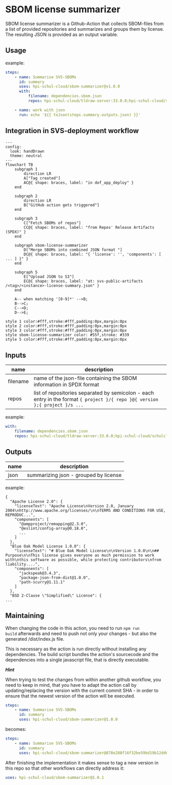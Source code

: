 # SBOM license summarizer

SBOM license summarizer is a Github-Action that collects SBOM-files from a list of provided repositories and summarizes and groups them by license.
The resulting JSON is provided as an output variable.

## Usage

example:

```yml
steps:
    - name: Summarise SVS-SBOMs
      id: summary
      uses: hpi-schul-cloud/sbom-summarizer@v1.0.0
      with:
          filename: dependencies.sbom.json
          repos: hpi-schul-cloud/tldraw-server:33.0.0;hpi-schul-cloud/schulcloud-client:33.0.0;hpi-schul-cloud/schulcloud-server:33.0.0

    - name: work with json
      run: echo '${{ toJson(steps.summary.outputs.json) }}'
```

## Integration in SVS-deployment workflow

```mermaid
---
config:
  look: handDrawn
  theme: neutral
---
flowchart TB
    subgraph 1
        direction LR
        A["Tag created"]
        AC@{ shape: braces, label: "in dof_app_deploy" }
    end
    
    subgraph 2
        direction LR
        B["GitHub action gets triggered"]
    end

    subgraph 3
        C["Fetch SBOMs of repos"]
        CC@{ shape: braces, label: "from Repos' Release Artifacts (SPDX)" }
    end

    subgraph sbom-license-summarizer
        D["Merge SBOMs into combined JSON format "]
        DC@{ shape: braces, label: "{ 'license': '', 'components': [ ... ] }" }
    end

    subgraph 5
        E["Upload JSON to S3"]
        EC@{ shape: braces, label: "at: svs-public-artifacts /<tag>/<instance>-license-summary.json" }
    end

    A-- when matching '[0-9]*' -->B;
    B-->C;
    C-->D;
    D-->E;
    
style 1 color:#fff,stroke:#fff,padding:0px,margin:0px
style 2 color:#fff,stroke:#fff,padding:0px,margin:0px
style 3 color:#fff,stroke:#fff,padding:0px,margin:0px
style sbom-license-summarizer color: #55f,stroke: #339
style 5 color:#fff,stroke:#fff,padding:0px,margin:0px
```


## Inputs

| name     | description                                                                                                                 |
| -------- | --------------------------------------------------------------------------------------------------------------------------- |
| filename | name of the json-file containing the SBOM information in SPDX format                                                        |
| repos    | list of repositories separated by semicolon - each entry in the format `{ project }/{ repo }@{ version };{ project }/s ...` |

example:

```yml
with:
    filename: dependencies.sbom.json
    repos: hpi-schul-cloud/tldraw-server:33.0.0;hpi-schul-cloud/schulcloud-client:33.0.0;hpi-schul-cloud/schulcloud-server:33.0.0
```

## Outputs

| name | description                           |
| ---- | ------------------------------------- |
| json | summarizing json - grouped by license |

example:

```jsonc
{
  "Apache License 2.0": {
    "licenseText": "Apache License\nVersion 2.0, January 2004\nhttp://www.apache.org/licenses/\n\nTERMS AND CONDITIONS FOR USE, REPRODUC...",
    "components": [
      "@ampproject/remapping@2.3.0",
      "@eslint/config-array@0.18.0",
      ...
    ]
  },
  "Blue Oak Model License 1.0.0": {
    "licenseText": "# Blue Oak Model License\n\nVersion 1.0.0\n\n## Purpose\n\nThis license gives everyone as much permission to work with\nthis software as possible, while protecting contributors\nfrom liability....",
    "components": [
      "jackspeak@3.4.3",
      "package-json-from-dist@1.0.0",
      "path-scurry@1.11.1"
    ]
  },
  "BSD 2-Clause \"Simplified\" License": {
...
```

## Maintaining

When changing the code in this action, you need to run <code>npm run build</code> afterwards and need to push not only your changes - but also the generated /dist/index.js file.

This is necessary as the action is run directly without installing any dependencies. The build script bundles the action's sourcecode and the dependencies into a single javascript file, that is directly executable.

**_Hint_**

When trying to test the changes from within another github workflow, you need to keep in mind, that you have to adapt the action call by updating/replacing the version with the current commit SHA - in order to ensure that the newest version of the action will be executed.

```yml
steps:
    - name: Summarise SVS-SBOMs
      id: summary
      uses: hpi-schul-cloud/sbom-summarizer@1.0.0
```

becomes:

```yml
steps:
    - name: Summarise SVS-SBOMs
      id: summary
      uses: hpi-schul-cloud/sbom-summarizer@878e288f16f32be59bd19b12dd668a7874df7f06
```

After finishing the implementation it makes sense to tag a new version in this repo so that other workflows can directly address it:

```yml
uses: hpi-schul-cloud/sbom-summarizer@1.0.1
```
